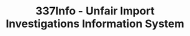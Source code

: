 ---
bigquery: https://console.cloud.google.com/bigquery?p=patents-public-data&d=usitc_investigations&page=dataset&project=sheets-management-319211
citation: US International Trade Commission 337Info Unfair Import Investigations Information
  System
contributors: US International Trade Comission
cost: None
description: US International Trade Commission 337Info Unfair Import Investigations
  Information System contains data on investigations done under Section 337. Section
  337 declares the infringement of certain statutory intellectual property rights
  and other forms of unfair competition in import trade to be unlawful practices.
  Most Section 337 investigations involve allegations of patent or registered trademark
  infringement.
documentation: FAQ and tutorial available on the site
last_edit: Mon, 04 Apr 2022 19:10:40 GMT
location: https://pubapps2.usitc.gov/337external/
maintained_by: US International Trade Comission
schema_fields: '[''dateOfPublicationFrNotice'', ''teoIdDueDate'', ''actualStartDateEvidHear'',
  ''ouiiParticipation'', ''dateCreated'', ''htsNumbers'', ''finalDetNoViolation'',
  ''complainant'', ''lastUpdated'', ''scheduledEndDateEvidHear'', ''issueDateOtherNonFinal'',
  ''respondent'', ''finalIdOnViolationDue'', ''investigationType'', ''startDateMarkmanHearing'',
  ''scheduledStartDateEvidHear'', ''id'', ''aljAssigned'', ''markmanHearing'', ''teoReliefGranted'',
  ''gcAttorney'', ''publication_number'', ''endDateMarkmanHearing'', ''reportingRequirements'',
  ''cafcAppeals'', ''copyrightNumbers'', ''investigationNo'', ''currentActiveALJ'',
  ''teoProceedingInvolved'', ''investigationTermDate'', ''patentNumbers'', ''finalDetViolation'',
  ''dateComplaintFiled'', ''finalIdOnViolationIssue'', ''title'', ''invUnfairAct'',
  ''targetDate'', ''actualEndDateEvidHear'', ''internalRemand'', ''patentNumber'',
  ''teoIdIssueDate'', ''ouiiAttorney'', ''currentStatus'', ''trademarkNumbers'', ''docketNo'']'
shortname: unfair_import_investigations
tags:
- import
- legal
- trade
timeframe: 2008-2021 (prior to 2008 downloadable as a JSON file)
title: 337Info - Unfair Import Investigations Information System
uuid: 2721f5ec-e599-4890-9265-9706719fc71e
---